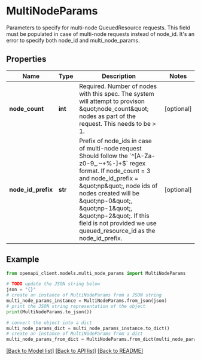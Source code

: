 # MultiNodeParams

Parameters to specify for multi-node QueuedResource requests. This field must be populated in case of multi-node requests instead of node_id. It's an error to specify both node_id and multi_node_params.

## Properties

Name | Type | Description | Notes
------------ | ------------- | ------------- | -------------
**node_count** | **int** | Required. Number of nodes with this spec. The system will attempt to provison \&quot;node_count\&quot; nodes as part of the request. This needs to be &gt; 1. | [optional] 
**node_id_prefix** | **str** | Prefix of node_ids in case of multi-node request Should follow the &#x60;^[A-Za-z0-9_.~+%-]+$&#x60; regex format. If node_count &#x3D; 3 and node_id_prefix &#x3D; \&quot;np\&quot;, node ids of nodes created will be \&quot;np-0\&quot;, \&quot;np-1\&quot;, \&quot;np-2\&quot;. If this field is not provided we use queued_resource_id as the node_id_prefix. | [optional] 

## Example

```python
from openapi_client.models.multi_node_params import MultiNodeParams

# TODO update the JSON string below
json = "{}"
# create an instance of MultiNodeParams from a JSON string
multi_node_params_instance = MultiNodeParams.from_json(json)
# print the JSON string representation of the object
print(MultiNodeParams.to_json())

# convert the object into a dict
multi_node_params_dict = multi_node_params_instance.to_dict()
# create an instance of MultiNodeParams from a dict
multi_node_params_from_dict = MultiNodeParams.from_dict(multi_node_params_dict)
```
[[Back to Model list]](../README.md#documentation-for-models) [[Back to API list]](../README.md#documentation-for-api-endpoints) [[Back to README]](../README.md)


